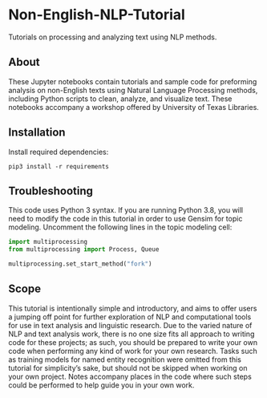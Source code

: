 # Non-English-NLP-Tutorial
Tutorials on processing and analyzing text using NLP methods. 

## About

These Jupyter notebooks contain tutorials and sample code for preforming analysis on non-English texts using Natural Language Processing methods, including Python scripts to clean, analyze, and visualize text. These notebooks accompany a workshop offered by University of Texas Libraries.

## Installation

Install required dependencies:

```
pip3 install -r requirements
```

## Troubleshooting

This code uses Python 3 syntax. If you are running Python 3.8, you will need to modify the code in this tutorial in order to use Gensim for topic modeling. Uncomment the following lines in the topic modeling cell:

```python
import multiprocessing
from multiprocessing import Process, Queue

multiprocessing.set_start_method("fork")
```

## Scope

This tutorial is intentionally simple and introductory, and aims to offer users a jumping off point for further exploration of NLP and computational tools for use in text analysis and linguistic research. Due to the varied nature of NLP and text analysis work, there is no one size fits all approach to writing code for these projects; as such, you should be prepared to write your own code when performing any kind of work for your own research. Tasks such as training models for named entity recognition were omitted from this tutorial for simplicity’s sake, but should not be skipped when working on your own project. Notes accompany places in the code where such steps could be  performed to help guide you in your own work.
